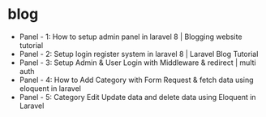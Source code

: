 # blog
+ Panel - 1: How to setup admin panel in laravel 8 | Blogging website tutorial
+ Panel - 2: Setup login register system in laravel 8 | Laravel Blog Tutorial
+ Panel - 3: Setup Admin & User Login with Middleware & redirect | multi auth
+ Panel - 4: How to Add Category with Form Request & fetch data using eloquent in laravel
+ Panel - 5: Category Edit Update data and delete data using Eloquent in Laravel